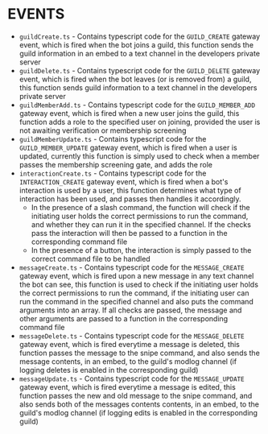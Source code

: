 # EVENTS
* `guildCreate.ts` - Contains typescript code for the `GUILD_CREATE` gateway event, which is fired when the bot joins a guild, this function sends the guild information in an embed to a text channel in the developers private server
* `guildDelete.ts` - Contains typescript code for the `GUILD_DELETE` gateway event, which is fired when the bot leaves (or is removed from) a guild, this function sends guild information to a text channel in the developers private server
* `guildMemberAdd.ts` - Contains typescript code for the `GUILD_MEMBER_ADD` gateway event, which is fired when a new user joins the guild, this function adds a role to the specified user on joining, provided the user is not awaiting verification or membership screening
* `guildMemberUpdate.ts` - Contains typescript code for the `GUILD_MEMBER_UPDATE` gateway event, which is fired when a user is updated, currently this function is simply used to check when a member passes the membership screening gate, and adds the role
* `interactionCreate.ts` - Contains typescript code for the `INTERACTION_CREATE` gateway event, which is fired when a bot's interaction is used by a user, this function determines what type of interaction has been used, and passes then handles it accordingly. 
	* In the presence of a slash command, the function will check if the initiating user holds the correct permissions to run the command, and whether they can run it in the specified channel. If the checks pass the interaction will then be passed to a function in the corresponding command file
	* In the presence of a button, the interaction is simply passed to the correct command file to be handled
* `messageCreate.ts` - Contains typescript code for the `MESSAGE_CREATE` gateway event, which is fired upon a new message in any text channel the bot can see, this function is used to check if the initiating user holds the correct permissions to run the command, if the initiating user can run the command in the specified channel and also puts the command arguments into an array. If all checks are passed, the message and other arguments are passed to a function in the corresponding command file
* `messageDelete.ts` - Contains typescript code for the `MESSAGE_DELETE` gateway event, which is fired everytime a message is deleted, this function passes the message to the snipe command, and also sends the message contents, in an embed, to the guild's modlog channel (if logging deletes is enabled in the corresponding guild)
* `messageUpdate.ts` - Contains typescript code for the `MESSAGE_UPDATE` gateway event, which is fired everytime a message is edited, this function passes the new and old message to the snipe command, and also sends both of the messages contents contents, in an embed, to the guild's modlog channel (if logging edits is enabled in the corresponding guild)